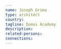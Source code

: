 ```yaml
---
name: Joseph Grima
type: architect
country:
tagline: Domus Academy
description:
related-persons:
connections:
---
```

